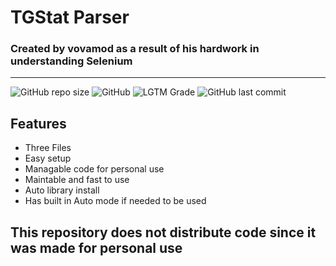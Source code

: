 # TGStat Parser
### Created by vovamod as a result of his hardwork in understanding Selenium

---
![GitHub repo size](https://img.shields.io/github/repo-size/vovamod/TGStat)
![GitHub](https://img.shields.io/github/license/vovamod/TGStat)
![LGTM Grade](https://img.shields.io/lgtm/grade/python/github/vovamod/TGStat)
![GitHub last commit](https://img.shields.io/github/last-commit/vovamod/TGSTat)
## Features

* Three Files
* Easy setup
* Managable code for personal use
* Maintable and fast to use
* Auto library install
* Has built in Auto mode if needed to be used

## This repository does not distribute code since it was made for personal use
